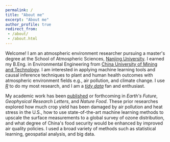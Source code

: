 ```yaml
---
permalink: /
title: "About me"
excerpt: "About me"
author_profile: true
redirect_from:
 - /about/
 - /about.html
---
```


Welcome! I am an atmospheric environment researcher pursuing a master's degree at
the School of Atmospheric Sciences, [Nanjing University](https://en.wikipedia.org/wiki/Nanjing_University). I earned my B.Eng. in
Environmental Engineering from [China University of Mining and Technology](https://en.wikipedia.org/wiki/China_University_of_Mining_and_Technology).
I am interested in applying machine learning tools and causal inference techniques
to plant and human health outcomes with atmospheric environment fields e.g., air pollution, and climate change.
I use *[R](https://cran.r-project.org/)* to do my most research, and I am a *[tidy data](https://doi.org/10.18637/jss.v059.i10)* fan and enthusiast.

My academic work has been [published](publications) or forthcoming in *Earth's Future*,
*Geophysical Research Letters*, and *Nature Food*. These prior researches explored
how much crop yield has been damaged by air pollution and heat stress in the U.S.,
how to use state-of-the-art machine learning methods to upscale the surface measurements
to a global survey of ozone distribution, and what degree of China's food security would
be enhanced by improved air quality policies. I used a broad variety of methods such as 
statistical learning, geospatial analysis, and big data.
